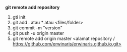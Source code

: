**git remote add repository**

1. gti init
2. git add . atau * atau <files/folder>
3. git commit -m "version"
4. git push -u origin master
5. git remote add origin master <alamat repository / https://github.com/erwinaris/erwinaris.github.io.git>
